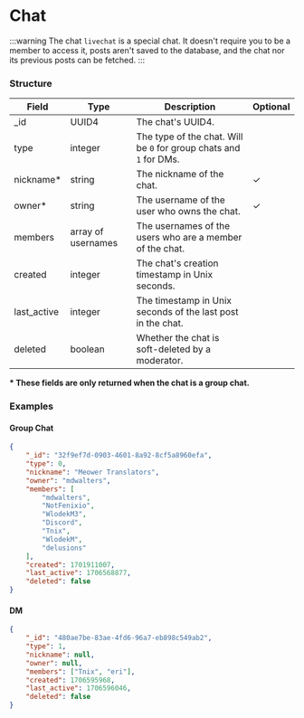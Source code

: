 # Chat

:::warning
The chat `livechat` is a special chat. It doesn't require you to be a
member to access it, posts aren't saved to the database, and the chat nor its
previous posts can be fetched.
:::

### Structure

| Field       | Type               | Description                                                        | Optional |
| ----------- | ------------------ | ------------------------------------------------------------------ | -------- |
| _id         | UUID4              | The chat's UUID4.                                                  |          |
| type        | integer            | The type of the chat. Will be `0` for group chats and `1` for DMs. |          |
| nickname*   | string             | The nickname of the chat.                                          | ✓        |
| owner*      | string             | The username of the user who owns the chat.                        | ✓        |
| members     | array of usernames | The usernames of the users who are a member of the chat.           |          |
| created     | integer            | The chat's creation timestamp in Unix seconds.                     |          |
| last_active | integer            | The timestamp in Unix seconds of the last post in the chat.        |          |
| deleted     | boolean            | Whether the chat is soft-deleted by a moderator.                   |          |

**\* These fields are only returned when the chat is a group chat.**

### Examples

#### Group Chat

```json
{
	"_id": "32f9ef7d-0903-4601-8a92-8cf5a8960efa",
	"type": 0,
	"nickname": "Meower Translators",
	"owner": "mdwalters",
	"members": [
		"mdwalters",
		"NotFenixio",
		"WlodekM3",
		"Discord",
		"Tnix",
		"WlodekM",
		"delusions"
	],
	"created": 1701911007,
	"last_active": 1706568877,
	"deleted": false
}
```

#### DM

```json
{
	"_id": "480ae7be-83ae-4fd6-96a7-eb898c549ab2",
	"type": 1,
	"nickname": null,
	"owner": null,
	"members": ["Tnix", "eri"],
	"created": 1706595968,
	"last_active": 1706596046,
	"deleted": false
}
```
